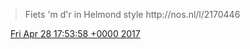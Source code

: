> Fiets 'm d'r in Helmond style http://nos\.nl/l/2170446

<img src="../../media/tweet.ico" width="12" /> [Fri Apr 28 17:53:58 +0000 2017](https://twitter.com/DromerDenker/status/858016452095479813)